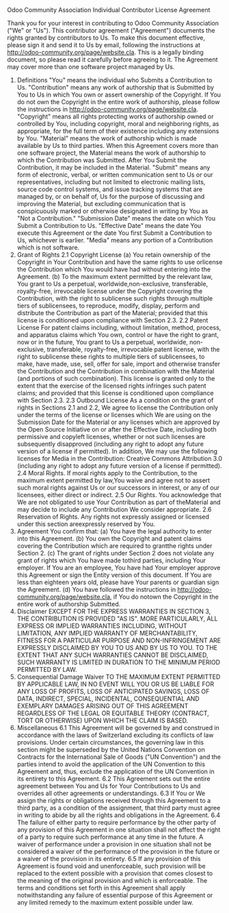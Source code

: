 Odoo Community Association Individual Contributor License Agreement


Thank you for your interest in contributing to Odoo Community Association ("We" or "Us").
This contributor agreement ("Agreement") documents the rights granted by contributors to Us. To make this document effective, please sign it and send it to Us by email, following the instructions at http://odoo-community.org/page/website.cla. This is a legally binding document, so please read it carefully before agreeing to it. The Agreement may cover more than one software project managed by Us.
1.	Definitions
"You" means the individual who Submits a Contribution to Us.
"Contribution" means any work of authorship that is Submitted by You to Us in which You own or assert ownership of the Copyright. If You do not own the Copyright in the entire work of authorship, please follow the instructions in http://odoo-community.org/page/website.cla.
"Copyright" means all rights protecting works of authorship owned or controlled by You, including copyright, moral and neighboring rights, as appropriate, for the full term of their existence including any extensions by You.
"Material" means the work of authorship which is made available by Us to third parties. When this Agreement covers more than one software project, the Material means the work of authorship to which the Contribution was Submitted. After You Submit the Contribution, it may be included in the Material.
"Submit"  means any form of electronic, verbal, or written communication sent to Us or our representatives, including but not limited to electronic mailing lists, source code control systems, and issue tracking systems that are managed by, or on behalf of, Us for the purpose of discussing and improving the Material, but excluding communication that is conspicuously marked or otherwise designated in writing by You as "Not a Contribution."
"Submission Date" means the date on which You Submit a Contribution to Us.
"Effective Date" means the date You execute this Agreement or the date You first Submit a Contribution to Us, whichever is earlier.
"Media" means any portion of a Contribution which is not software.
2.	Grant of Rights
2.1 Copyright License
(a)	You retain ownership of the Copyright in Your Contribution and have the same rights to use orlicense the Contribution which You would have had without entering into the Agreement.
(b)	To the maximum extent permitted by the relevant law, You grant to Us a perpetual, worldwide,non-exclusive, transferable, royalty-free, irrevocable license under the Copyright covering the Contribution, with the right to sublicense such rights through multiple tiers of sublicensees, to reproduce, modify, display, perform and distribute the Contribution as part of the Material; provided that this license is conditioned upon compliance with Section 2.3.
2.2	Patent License
For patent claims including, without limitation, method, process, and apparatus claims which You own, control or have the right to grant, now or in the future, You grant to Us a perpetual, worldwide, non-exclusive, transferable, royalty-free, irrevocable patent license, with the right to sublicense these rights to multiple tiers of sublicensees, to make, have made, use, sell, offer for sale, import and otherwise transfer the Contribution and the Contribution in combination with the Material (and portions of such combination). This license is granted only to the extent that the exercise of the licensed rights infringes such patent claims; and provided that this license is conditioned upon compliance with Section 2.3.
2.3	Outbound License
As a condition on the grant of rights in Sections 2.1 and 2.2, We agree to license the Contribution only under the terms of the license or licenses which We are using on the Submission Date for the Material or any licenses which are approved by the Open Source Initiative on or after the Effective Date, including both permissive and copyleft licenses, whether or not such licenses are subsequently disapproved (including any right to adopt any future version of a license if permitted).
In addition, We may use the following licenses for Media in the Contribution: Creative Commons Attribution 3.0 (including any right to adopt any future version of a license if permitted).
2.4	Moral Rights. If moral rights apply to the Contribution, to the maximum extent permitted by law,You waive and agree not to assert such moral rights against Us or our successors in interest, or any of our licensees, either direct or indirect.
2.5	Our Rights. You acknowledge that We are not obligated to use Your Contribution as part of theMaterial and may decide to include any Contribution We consider appropriate.
2.6	Reservation of Rights. Any rights not expressly assigned or licensed under this section areexpressly reserved by You.
3.	Agreement
You confirm that:
(a)	You have the legal authority to enter into this Agreement.
(b)	You own the Copyright and patent claims covering the Contribution which are required to grantthe rights under Section 2.
(c)	The grant of rights under Section 2 does not violate any grant of rights which You have made tothird parties, including Your employer.  If You are an employee, You have had Your employer approve this Agreement or sign the Entity version of this document.  If You are less than eighteen years old, please have Your parents or guardian sign the Agreement.
(d)	You have followed the instructions in http://odoo-community.org/page/website.cla, if You do notown the Copyright in the entire work of authorship Submitted.
4.	Disclaimer
EXCEPT FOR THE EXPRESS WARRANTIES IN SECTION 3, THE CONTRIBUTION IS
PROVIDED "AS IS". MORE PARTICULARLY, ALL EXPRESS OR IMPLIED WARRANTIES
INCLUDING, WITHOUT LIMITATION, ANY IMPLIED WARRANTY OF MERCHANTABILITY,
FITNESS FOR A PARTICULAR PURPOSE AND NON-INFRINGEMENT ARE EXPRESSLY DISCLAIMED BY YOU TO US AND BY US TO YOU. TO THE EXTENT THAT ANY SUCH WARRANTIES CANNOT BE DISCLAIMED, SUCH WARRANTY IS LIMITED IN DURATION TO THE MINIMUM PERIOD PERMITTED BY LAW.
5.	Consequential Damage Waiver
TO THE MAXIMUM EXTENT PERMITTED BY APPLICABLE LAW, IN NO EVENT WILL
YOU OR US BE LIABLE FOR ANY LOSS OF PROFITS, LOSS OF ANTICIPATED SAVINGS,
LOSS OF DATA, INDIRECT, SPECIAL, INCIDENTAL, CONSEQUENTIAL AND EXEMPLARY
DAMAGES ARISING OUT OF THIS AGREEMENT REGARDLESS OF THE LEGAL OR EQUITABLE THEORY (CONTRACT, TORT OR OTHERWISE) UPON WHICH THE CLAIM IS BASED.
6.	Miscellaneous
6.1 This Agreement will be governed by and construed in accordance with the laws of Switzerland excluding its conflicts of law provisions. Under certain circumstances, the governing law in this section might be superseded by the United Nations Convention on Contracts for the International Sale of Goods ("UN Convention") and the parties intend to avoid the application of the UN Convention to this Agreement and, thus, exclude the application of the UN Convention in its entirety to this Agreement.
6.2 This Agreement sets out the entire agreement between You and Us for Your Contributions to Us and overrides all other agreements or understandings.
6.3  If You or We assign the rights or obligations received through this Agreement to a third party, as a condition of the assignment, that third party must agree in writing to abide by all the rights and obligations in the Agreement.
6.4 The failure of either party to require performance by the other party of any provision of this Agreement in one situation shall not affect the right of a party to require such performance at any time in the future. A waiver of performance under a provision in one situation shall not be considered a waiver of the performance of the provision in the future or a waiver of the provision in its entirety.
6.5 If any provision of this Agreement is found void and unenforceable, such provision will be replaced to the extent possible with a provision that comes closest to the meaning of the original provision and which is enforceable.  The terms and conditions set forth in this Agreement shall apply notwithstanding any failure of essential purpose of this Agreement or any limited remedy to the maximum extent possible under law.
